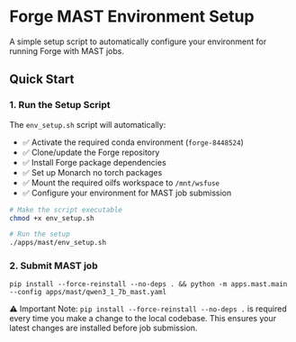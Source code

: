 # Forge MAST Environment Setup

A simple setup script to automatically configure your environment for running Forge with MAST jobs.

## Quick Start

### 1. Run the Setup Script

The `env_setup.sh` script will automatically:
- ✅ Activate the required conda environment (`forge-8448524`)
- ✅ Clone/update the Forge repository
- ✅ Install Forge package dependencies
- ✅ Set up Monarch no torch packages
- ✅ Mount the required oilfs workspace to `/mnt/wsfuse`
- ✅ Configure your environment for MAST job submission

```bash
# Make the script executable
chmod +x env_setup.sh

# Run the setup
./apps/mast/env_setup.sh

```

### 2. Submit MAST job

```
pip install --force-reinstall --no-deps . && python -m apps.mast.main --config apps/mast/qwen3_1_7b_mast.yaml
```

⚠️ Important Note: `pip install --force-reinstall --no-deps .` is required every time you make a change to the local codebase. This ensures your latest changes are installed before job submission.
